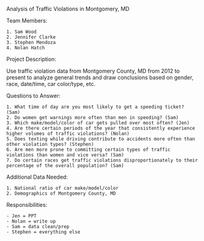 Analysis of Traffic Violations in Montgomery, MD

Team Members:

	1. Sam Wood
	2. Jennifer Clarke
	3. Stephen Mendoza
	4. Nolan Hatch
	
Project Description:

Use traffic violation data from Montgomery County, MD from 2012 to present to analyze general trends and draw conclusions based on gender, race, date/time, car color/type, etc.

Questions to Answer:

	1. What time of day are you most likely to get a speeding ticket? (Sam)
	2. Do women get warnings more often than men in speeding? (Sam)
	3. Which make/model/color of car gets pulled over most often? (Jen)
	4. Are there certain periods of the year that consistently experience higher volumes of traffic violations? (Nolan)
	5. Does texting while driving contribute to accidents more often than other violation types? (Stephen)
	6. Are men more prone to committing certain types of traffic violations than women and vice versa? (Sam)
	7. Do certain races get traffic violations disproportionately to their percentage of the overall population? (Sam)

Additional Data Needed:

	1. National ratio of car make/model/color
	2. Demographics of Montgomery County, MD
	
Responsibilities:

	- Jen = PPT
	- Nolan = write up
	- Sam = data clean/prep
	- Stephen = everything else
